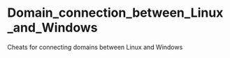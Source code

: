 # Domain_connection_between_Linux_and_Windows
Cheats for connecting domains between Linux and Windows
